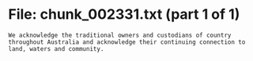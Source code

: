 ﻿# File: chunk_002331.txt (part 1 of 1)
```
We acknowledge the traditional owners and custodians of country throughout Australia and acknowledge their continuing connection to land, waters and community.
```

